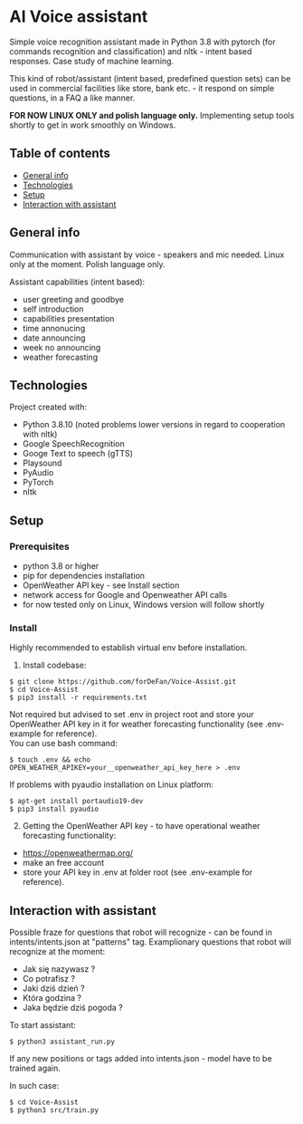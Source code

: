 <h1>AI Voice assistant</h1>

Simple voice recognition assistant made in Python 3.8 with pytorch (for commands recognition and classification) and nltk - intent based responses.
Case study of machine learning.

This kind of robot/assistant (intent based, predefined question sets) can be used in commercial facilities like store, bank etc. - it respond on simple questions, in a FAQ a like manner.

<strong>FOR NOW LINUX ONLY and polish language only.</strong> Implementing setup tools shortly to get in work smoothly on Windows.
<br>

## Table of contents

* [General info](#general-info)
* [Technologies](#technologies)
* [Setup](#setup)
* [Interaction with assistant](#interaction-with-assistant)

## General info

Communication with assistant by voice - speakers and mic needed.
Linux only at the moment. 
Polish language only.

Assistant capabilities (intent based):

* user greeting and goodbye
* self introduction
* capabilities presentation
* time annonucing
* date announcing
* week no announcing
* weather forecasting

## Technologies

Project created with:

* Python 3.8.10 (noted problems lower versions in regard to cooperation with nltk)
* Google SpeechRecognition
* Googe Text to speech (gTTS) 
* Playsound 
* PyAudio 
* PyTorch 
* nltk 


## Setup

### Prerequisites

* python 3.8 or higher
* pip for dependencies installation
* OpenWeather API key - see Install section
* network access for Google and Openweather API calls
* for now tested only on Linux, Windows version will follow shortly

### Install
Highly recommended to establish virtual env before installation.

1. Install codebase:

```
$ git clone https://github.com/forDeFan/Voice-Assist.git
$ cd Voice-Assist
$ pip3 install -r requirements.txt
```

Not required but advised to set .env in project root and store your OpenWeather API key in it for weather forecasting functionality (see .env-example for reference).
<br>
You can use bash command:

```
$ touch .env && echo OPEN_WEATHER_APIKEY=your__openweather_api_key_here > .env
```

If problems with pyaudio installation on Linux platform:

```
$ apt-get install portaudio19-dev
$ pip3 install pyaudio
```

2. Getting the OpenWeather API key - to have operational weather forecasting functionality:

* https://openweathermap.org/
* make an free account
* store your API key in .env at folder root (see .env-example for reference).


## Interaction with assistant

Possible fraze for questions that robot will recognize - can be found in intents/intents.json at "patterns" tag.
Examplionary questions that robot will recognize at the moment:

* Jak się nazywasz ?
* Co potrafisz ?
* Jaki dziś dzień ?
* Która godzina ?
* Jaka będzie dziś pogoda ?


To start assistant:

```
$ python3 assistant_run.py
```

If any new positions or tags added into intents.json - model have to be trained again.

In such case:

```
$ cd Voice-Assist
$ python3 src/train.py
```

